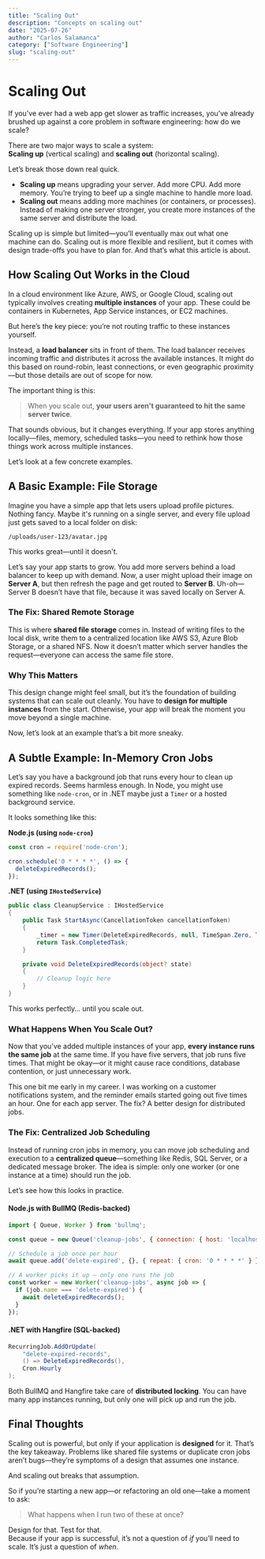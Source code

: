 ```yaml
---
title: "Scaling Out"
description: "Concepts on scaling out"
date: "2025-07-26"
author: "Carlos Salamanca"
category: ["Software Engineering"]
slug: "scaling-out"
---
```


# Scaling Out

If you’ve ever had a web app get slower as traffic increases, you’ve already brushed up against a core problem in software engineering: how do we scale?

There are two major ways to scale a system:  
**Scaling up** (vertical scaling) and **scaling out** (horizontal scaling). 

Let’s break those down real quick.

- **Scaling up** means upgrading your server. Add more CPU. Add more memory. You’re trying to beef up a single machine to handle more load.
- **Scaling out** means adding more machines (or containers, or processes). Instead of making one server stronger, you create more instances of the same server and distribute the load.

Scaling up is simple but limited—you’ll eventually max out what one machine can do. Scaling out is more flexible and resilient, but it comes with design trade-offs you have to plan for. And that’s what this article is about.

## How Scaling Out Works in the Cloud

In a cloud environment like Azure, AWS, or Google Cloud, scaling out typically involves creating **multiple instances** of your app. These could be containers in Kubernetes, App Service instances, or EC2 machines.

But here’s the key piece: you’re not routing traffic to these instances yourself.

Instead, a **load balancer** sits in front of them. The load balancer receives incoming traffic and distributes it across the available instances. It might do this based on round-robin, least connections, or even geographic proximity—but those details are out of scope for now.

The important thing is this:  
> When you scale out, **your users aren't guaranteed to hit the same server twice**.

That sounds obvious, but it changes everything. If your app stores anything locally—files, memory, scheduled tasks—you need to rethink how those things work across multiple instances.

Let’s look at a few concrete examples.

## A Basic Example: File Storage

Imagine you have a simple app that lets users upload profile pictures. Nothing fancy. Maybe it's running on a single server, and every file upload just gets saved to a local folder on disk:

```
/uploads/user-123/avatar.jpg
```

This works great—until it doesn't.

Let’s say your app starts to grow. You add more servers behind a load balancer to keep up with demand. Now, a user might upload their image on **Server A**, but then refresh the page and get routed to **Server B**. Uh-oh—Server B doesn’t have that file, because it was saved locally on Server A.

### The Fix: Shared Remote Storage

This is where **shared file storage** comes in. Instead of writing files to the local disk, write them to a centralized location like AWS S3, Azure Blob Storage, or a shared NFS. Now it doesn’t matter which server handles the request—everyone can access the same file store.

### Why This Matters

This design change might feel small, but it’s the foundation of building systems that can scale out cleanly. You have to **design for multiple instances** from the start. Otherwise, your app will break the moment you move beyond a single machine.

Now, let’s look at an example that’s a bit more sneaky.

## A Subtle Example: In-Memory Cron Jobs

Let’s say you have a background job that runs every hour to clean up expired records. Seems harmless enough. In Node, you might use something like `node-cron`, or in .NET maybe just a `Timer` or a hosted background service.

It looks something like this:

**Node.js (using `node-cron`)**
```javascript
const cron = require('node-cron');

cron.schedule('0 * * * *', () => {
  deleteExpiredRecords();
});
```

**.NET (using `IHostedService`)**
```csharp
public class CleanupService : IHostedService
{
    public Task StartAsync(CancellationToken cancellationToken)
    {
        _timer = new Timer(DeleteExpiredRecords, null, TimeSpan.Zero, TimeSpan.FromHours(1));
        return Task.CompletedTask;
    }

    private void DeleteExpiredRecords(object? state)
    {
        // Cleanup logic here
    }
}
```

This works perfectly… until you scale out.

### What Happens When You Scale Out?

Now that you’ve added multiple instances of your app, **every instance runs the same job** at the same time. If you have five servers, that job runs five times. That might be okay—or it might cause race conditions, database contention, or just unnecessary work.

This one bit me early in my career. I was working on a customer notifications system, and the reminder emails started going out five times an hour. One for each app server. The fix? A better design for distributed jobs.

### The Fix: Centralized Job Scheduling

Instead of running cron jobs in memory, you can move job scheduling and execution to a **centralized queue**—something like Redis, SQL Server, or a dedicated message broker. The idea is simple: only one worker (or one instance at a time) should run the job.

Let’s see how this looks in practice.

#### Node.js with BullMQ (Redis-backed)
```javascript
import { Queue, Worker } from 'bullmq';

const queue = new Queue('cleanup-jobs', { connection: { host: 'localhost', port: 6379 } });

// Schedule a job once per hour
await queue.add('delete-expired', {}, { repeat: { cron: '0 * * * *' } });

// A worker picks it up – only one runs the job
const worker = new Worker('cleanup-jobs', async job => {
  if (job.name === 'delete-expired') {
    await deleteExpiredRecords();
  }
});
```

#### .NET with Hangfire (SQL-backed)
```csharp
RecurringJob.AddOrUpdate(
    "delete-expired-records",
    () => DeleteExpiredRecords(),
    Cron.Hourly
);
```

Both BullMQ and Hangfire take care of **distributed locking**. You can have many app instances running, but only one will pick up and run the job.

## Final Thoughts

Scaling out is powerful, but only if your application is **designed** for it. That’s the key takeaway. Problems like shared file systems or duplicate cron jobs aren’t bugs—they’re symptoms of a design that assumes one instance.

And scaling out breaks that assumption.

So if you’re starting a new app—or refactoring an old one—take a moment to ask:  
> What happens when I run two of these at once?

Design for that. Test for that.  
Because if your app is successful, it’s not a question of *if* you’ll need to scale. It’s just a question of *when*.